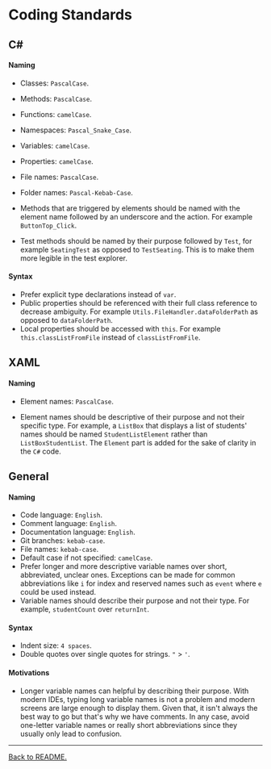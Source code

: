 # Coding Standards

## C#

#### Naming

-   Classes: `PascalCase`.
-   Methods: `PascalCase`.
-   Functions: `camelCase`.
-   Namespaces: `Pascal_Snake_Case`.
-   Variables: `camelCase`.
-   Properties: `camelCase`.
-   File names: `PascalCase`.
-   Folder names: `Pascal-Kebab-Case`.

-   Methods that are triggered by elements should be named with the element name followed by an underscore and the action. For example `ButtonTop_Click`.
-   Test methods should be named by their purpose followed by `Test`, for example `SeatingTest` as opposed to `TestSeating`. This is to make them more legible in the test explorer.

#### Syntax

-   Prefer explicit type declarations instead of `var`.
-   Public properties should be referenced with their full class reference to decrease ambiguity. For example `Utils.FileHandler.dataFolderPath` as opposed to `dataFolderPath`.
-   Local properties should be accessed with `this`. For example `this.classListFromFile` instead of `classListFromFile`.

## XAML

#### Naming

-   Element names: `PascalCase`.

-   Element names should be descriptive of their purpose and not their specific type. For example, a `ListBox` that displays a list of students' names should be named `StudentListElement` rather than `ListBoxStudentList`. The `Element` part is added for the sake of clarity in the `C#` code.

## General

#### Naming

-   Code language: `English`.
-   Comment language: `English`.
-   Documentation language: `English`.
-   Git branches: `kebab-case`.
-   File names: `kebab-case`.
-   Default case if not specified: `camelCase`.
-   Prefer longer and more descriptive variable names over short, abbreviated, unclear ones. Exceptions can be made for common abbreviations like `i` for index and reserved names such as `event` where `e` could be used instead.
-   Variable names should describe their purpose and not their type. For example, `studentCount` over `returnInt`.

#### Syntax

-   Indent size: `4 spaces`.
-   Double quotes over single quotes for strings. `"` > `'`.

#### Motivations

-   Longer variable names can helpful by describing their purpose. With modern IDEs, typing long variable names is not a problem and modern screens are large enough to display them. Given that, it isn't always the best way to go but that's why we have comments. In any case, avoid one-letter variable names or really short abbreviations since they usually only lead to confusion.

---

[Back to README.](../README.md)
